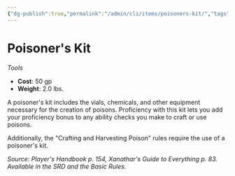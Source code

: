 ```yaml
---
{"dg-publish":true,"permalink":"/admin/cli/items/poisoners-kit/","tags":["compendium/src/5e/phb","item/gear/tools"],"updated":"2025-01-11T15:32:18.886+00:00"}
---
```


# Poisoner's Kit
*Tools*  

- **Cost**: 50 gp
- **Weight**: 2.0 lbs.

A poisoner's kit includes the vials, chemicals, and other equipment necessary for the creation of poisons. Proficiency with this kit lets you add your proficiency bonus to any ability checks you make to craft or use poisons.

Additionally, the "Crafting and Harvesting Poison" rules require the use of a poisoner's kit.

*Source: Player's Handbook p. 154, Xanathar's Guide to Everything p. 83. Available in the SRD and the Basic Rules.*